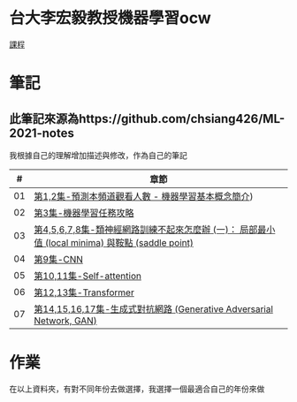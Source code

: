 # 台大李宏毅教授機器學習ocw
[課程](https://www.youtube.com/playlist?list=PLJV_el3uVTsMhtt7_Y6sgTHGHp1Vb2P2J)

# 筆記
## 此筆記來源為https://github.com/chsiang426/ML-2021-notes
我根據自己的理解增加描述與修改，作為自己的筆記

| # | 章節 
| -------- | -------- 
| 01 | [第1,2集-預測本頻道觀看人數 - 機器學習基本概念簡介](https://hackmd.io/@-rcztUDRS2uecBXqGnbHiA/H1UmHW-Gn))
| 02 | [第3集-機器學習任務攻略](https://hackmd.io/@-rcztUDRS2uecBXqGnbHiA/S1cribYG2)
| 03 | [第4,5,6,7,8集-類神經網路訓練不起來怎麼辦 (一)： 局部最小值 (local minima) 與鞍點 (saddle point)](https://hackmd.io/@-rcztUDRS2uecBXqGnbHiA/BylmuZ9Xn)
| 04 | [第9集-CNN](https://hackmd.io/@-rcztUDRS2uecBXqGnbHiA/rJS2EWPH3)
| 05 | [第10,11集-Self-attention](https://hackmd.io/@-rcztUDRS2uecBXqGnbHiA/rJsZvOar3)
| 06 | [第12,13集-Transformer](https://hackmd.io/@-rcztUDRS2uecBXqGnbHiA/H12c6DeL2)
| 07 | [第14,15,16,17集-生成式對抗網路 (Generative Adversarial Network, GAN)](https://hackmd.io/@-rcztUDRS2uecBXqGnbHiA/Syt1yjPdn)

# 作業
在以上資料夾，有對不同年份去做選擇，我選擇一個最適合自己的年份來做
